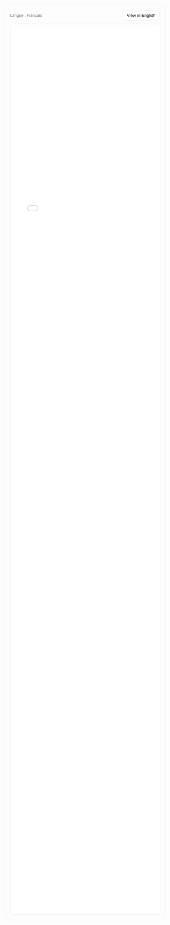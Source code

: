 <!doctype html>
<html lang="en">
<head>
	<meta charset="utf-8" />
	<meta name="viewport" content="width=device-width, initial-scale=1" />
	<title>Kingshot Redeem Code – README</title>
	<style>
		body { font-family: -apple-system, Segoe UI, Roboto, Helvetica, Arial, sans-serif; margin: 24px; line-height: 1.5; }
		.card { max-width: 900px; margin: 0 auto; border: 1px solid #e5e7eb; border-radius: 12px; padding: 16px; }
		.row { display: flex; gap: 8px; align-items: center; justify-content: space-between; }
		.muted { color: #6b7280; font-size: 12px; }
		.btn { appearance: none; border: 1px solid #e5e7eb; background: #fff; padding: 8px 12px; border-radius: 8px; cursor: pointer; }
		iframe { width: 100%; height: 70vh; border: 1px solid #e5e7eb; border-radius: 8px; }
	</style>
	<script>
		function detectLang(){
			const nav = (navigator.language || navigator.userLanguage || 'fr').toLowerCase();
			return nav.startsWith('en') ? 'en' : 'fr';
		}
		function setDoc(lang){
			const src = lang === 'en' ? 'README.en.md' : 'README.fr.md';
			document.getElementById('doc').src = src;
			document.getElementById('label').textContent = lang === 'en' ? 'Language: English' : 'Langue : Français';
			document.getElementById('toggle').textContent = lang === 'en' ? 'Voir en Français' : 'View in English';
			window.__lang = lang;
		}
		function toggle(){ setDoc(window.__lang === 'en' ? 'fr' : 'en'); }
		window.addEventListener('DOMContentLoaded', function(){ setDoc(detectLang()); });
	</script>
</head>
<body>
	<div class="card">
		<div class="row">
			<div id="label" class="muted">Langue : Français</div>
			<button id="toggle" class="btn" onclick="toggle()">View in English</button>
		</div>
		<div style="margin-top:10px">
			<iframe id="doc" src="README.fr.md" title="README"></iframe>
		</div>
	</div>
</body>
</html>
